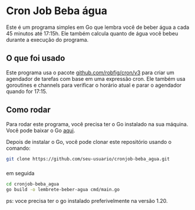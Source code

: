 # Cron Job Beba água

Este é um programa simples em Go que lembra você de beber água a cada 45 minutos até 17:15h. Ele também calcula quanto de água você bebeu durante a execução do programa.

## O que foi usado

Este programa usa o pacote [github.com/robfig/cron/v3](https://github.com/robfig/cron) para criar um agendador de tarefas com base em uma expressão cron. Ele também usa goroutines e channels para verificar o horário atual e parar o agendador quando for 17:15.

## Como rodar

Para rodar este programa, você precisa ter o Go instalado na sua máquina. Você pode baixar o Go [aqui](https://golang.org/dl/).

Depois de instalar o Go, você pode clonar este repositório usando o comando:

```bash
git clone https://github.com/seu-usuario/cronjob-beba_agua.git
```
###
em seguida 
```bash
cd cronjob-beba_agua
go build -o lembrete-beber-agua cmd/main.go
```
ps: voce precisa ter o go instalado preferivelmente na versão 1.20.
